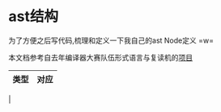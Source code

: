 # ast结构
为了方便之后写代码,梳理和定义一下我自己的ast Node定义 =w=

本文档参考自去年编译器大赛队伍形式语言与复读机的[项目](https://github.com/nzh63/syc)

|类型|对应|
|---|---|
|